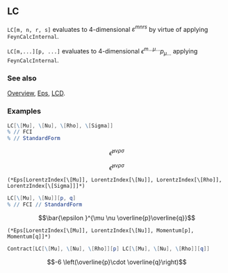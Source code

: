 ## LC

`LC[m, n, r, s]` evaluates to 4-dimensional $\varepsilon^{m n r s}$ by virtue of applying `FeynCalcInternal`.

`LC[m,...][p, ...]` evaluates to 4-dimensional $\epsilon ^{m \ldots  \mu  \ldots}p_{\mu  \ldots}$ applying `FeynCalcInternal`.

### See also

[Overview](Extra/FeynCalc.md), [Eps](Eps.md), [LCD](LCD.md).

### Examples

```mathematica
LC[\[Mu], \[Nu], \[Rho], \[Sigma]]
% // FCI
% // StandardForm
```

$$\bar{\epsilon }^{\mu \nu \rho \sigma }$$

$$\bar{\epsilon }^{\mu \nu \rho \sigma }$$

```
(*Eps[LorentzIndex[\[Mu]], LorentzIndex[\[Nu]], LorentzIndex[\[Rho]], LorentzIndex[\[Sigma]]]*)
```

```mathematica
LC[\[Mu], \[Nu]][p, q]
% // FCI // StandardForm
```

$$\bar{\epsilon }^{\mu \nu \overline{p}\overline{q}}$$

```
(*Eps[LorentzIndex[\[Mu]], LorentzIndex[\[Nu]], Momentum[p], Momentum[q]]*)
```

```mathematica
Contract[LC[\[Mu], \[Nu], \[Rho]][p] LC[\[Mu], \[Nu], \[Rho]][q]] 
```

$$-6 \left(\overline{p}\cdot \overline{q}\right)$$
